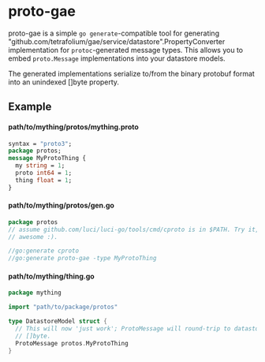 proto-gae
=========

proto-gae is a simple `go generate`-compatible tool for generating
"github.com/tetrafolium/gae/service/datastore".PropertyConverter implementation for
`protoc`-generated message types. This allows you to embed `proto.Message`
implementations into your datastore models.

The generated implementations serialize to/from the binary protobuf format into
an unindexed []byte property.


Example
-------

#### path/to/mything/protos/mything.proto
```protobuf
syntax = "proto3";
package protos;
message MyProtoThing {
  my string = 1;
  proto int64 = 1;
  thing float = 1;
}
```

#### path/to/mything/protos/gen.go
```go
package protos
// assume github.com/luci/luci-go/tools/cmd/cproto is in $PATH. Try it, it's
// awesome :).

//go:generate cproto
//go:generate proto-gae -type MyProtoThing
```

#### path/to/mything/thing.go
```go
package mything

import "path/to/package/protos"

type DatastoreModel struct {
  // This will now 'just work'; ProtoMessage will round-trip to datastore as
  // []byte.
  ProtoMessage protos.MyProtoThing
}
```
